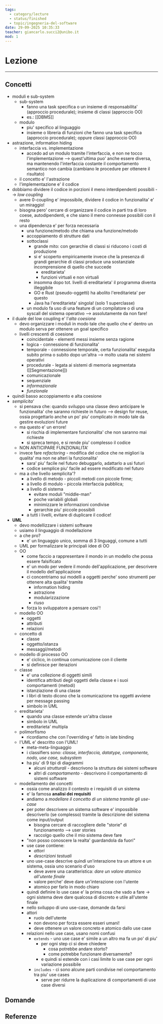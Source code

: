 ```yaml
---
tags:
  - category/lecture
  - status/finished
  - topic/ingegneria-del-software
date: 29-09-2025 10:35:33
teacher: giancarlo.succi2@unibo.it
mod: 1
---
```

# Lezione
---
## Concetti
- moduli e sub-system
	- sub-system
		- fanno una task specifica o un insieme di responsabilita' (approccio procedurale); insieme di classi (approccio OO)
		- es.: [[DBMS]]
	- modulo
		- piu' specifico al linguaggio
		- insieme o libreria di funzioni che fanno una task specifica (approccio procedurale); oppure classi (approccio OO)
- astrazione, information hiding
	- interfaccia vs. implementazione
		- accedo ad un modulo tramite l'interfaccia, e non ne tocco l'implementazione --> quest'ultima puo' anche essere diversa, ma mantenendo l'interfaccia costante il comportamento semantico non cambia (cambiano le procedure per ottenere il risultato)
	- il concetto e' l'astrazione
	- l'implementazione e' il codice
- dobbiamo dividere il codice in porzioni il meno interdipendenti possibili --> _low coupling_
	- avere 0-coupling e' impossibile, dividere il codice in funzionalita' e' un miraggio!
	- bisogna pero' cercare di organizzare il codice in parti tra di loro coese, autodipendenti, e che siano il meno connesse possibili con il resto
	- una dipendenza e' per forza necessaria
		- una funzione/metodo che chiama una funzione/metodo
		- accoppiamento di strutture dati
		- sottoclassi
			- grande mito: con gerarchie di classi si riducono i costi di produzione
			- si e' scoperto empiricamente invece che la presenza di grandi gerarchie di classi produce una sostanziale incomprensione di quello che succede
				- ereditarieta'
				- funzioni virtuali e non virtuali
			- insomma dopo tot. livelli di ereditarieta' il programma diventa illeggibile
			- GO e Rust (pseudo-oggetti) ha abolito l'ereditarieta' per questo
			- Java ha l'ereditarieta' singola! (solo 1 superclasse)
		- un modulo fa uso di una feature di un compilatore o di una syscall del sistema operativo --> assolutamente da non fare!
- il duale del low coupling e' l'_alta coesione_
	- devo organizzare i moduli in modo tale che quello che e' dentro un modulo serva per ottenere un goal specifico
	- livelli crescenti di coesione
		- coincidentale - elementi messi insieme senza ragione
		- logica - connessione di funzionalita'
		- temporale - connessione temporale, certa funzionalita' eseguita subito prima o subito dopo un'altra --> molto usata nei sistemi operativi
		- procedurale - legata ai sistemi di memoria segmentata ([[Segmentazione]])
		- comunicazionale
		- sequenziale
		- _informazionale_
		- _funzionale_
- quindi basso accoppiamento e alta coesione
- _semplicita'_
	- si pensava che: quando sviluppo una classe devo anticipare le funzionalita' che saranno richieste in futuro --> design for reuse, ossia progettarlo anche un po' piu' complicato in modo tale da gestire evoluzioni future
	- ma questo e' un errore!
		- si rischia di implementare funzionalita' che non saranno mai richieste
		- si spreca tempo, e si rende piu' complesso il codice
	- NON ANTICIPARE FUNZIONALITA'
	- invece fare _refactoring_ - modifica del codice che ne migliori la qualita' ma non ne alteri la funzionalita'
		- sara' piu' facile nel futuro debuggarlo, adattarlo a usi futuri
		- codice semplice piu' facile ad essere modificato nel futuro
	- ma a che livello semplicita'?
		- a livello di metodo - piccoli metodi con piccole firme;
		- a livello di modulo - piccola interfaccia pubblica;
		- a livello di sistema
			- evitare moduli "middle-man"
			- poche variabili globali
			- minimizzare le informazioni condivise
			- gerarchie piu' piccole possibili
		- a tutti i livelli, evitare di duplicare il codice!
- **UML**
	- devo modellizzare i sistemi software
	- usiamo il linguaggio di modellazione
	- a che pro?
		- e' un linguaggio unico, somma di 3 linguaggi, comune a tutti
	- UML per formalizzare le principali idee di OO
	- OO
		- come faccio a rappresentare il mondo in un modello che possa essere falsificato
		- e' un modo per vedere il mondo dell'applicazione, per descrivere il modello dell'applicazione
		- ci concentriamo sui modelli a oggetti perche' sono strumenti per ottenere alta qualita' tramite
			- information hiding
			- astrazione
			- modularizzazione
			- riuso
		- forza lo sviluppatore a pensare cosi'!
	- modello OO
		- oggetti
		- attributi
		- relazioni
	- concetto di
		- classe
		- oggetto/istanza
		- messaggi/metodi
	- modello di processo OO
		- e' ciclico, in continua comunicazione con il cliente
		- si definisce per iterazioni
	- classe
		- e' una collezione di oggetti simili
		- identifica attributi degli oggetti della classe e i suoi comportamenti (metodi)
		- istanziazione di una classe
		- i libri di testo dicono che la comunicazione tra oggetti avviene per message passing
		- simbolo in UML
	- ereditarieta'
		- quando una classe estende un'altra classe
		- simbolo in UML
		- ereditarieta' multipla
	- polimorfismo
		- ricordiamo che con l'overriding e' fatto in late binding
	- l'UML e' descritto con l'UML!
		- meta-meta-linguaggio
		- i classifiers sono: _classe, interfaccia, datatype, componente, nodo, use case, subsystem_
		- ha piu' di 9 tipi di diagrammi
			- alcuni _strutturali_ - descrivono la struttura dei sistemi software
			- altri di _comportamento_ - descrivono il comportamento di sistemi software
	- modellamento dei concetti
		- ossia come analizzo il contesto e i requisiti di un sistema
		- e' la famosa **analisi dei requisiti**
		- andiamo a _modellare il concetto di un sistema tramite gli use-case_
		- per poter descrivere un sistema software e' impossibile descriverlo (se complesso) tramite la descrizione del sistema come input/output
			- bisogna cercare di raccogliere delle "storie" di funzionamento --> user stories
			- raccolgo quello che il mio sistema deve fare
		- "non posso conoscere la realta' guardandola da fuori"
		- use case contiene:
			- _attori_
			- _descrizioni testuali_
		- uno use-case descrive quindi un'interazione tra un attore e un sistema, ossia uno scenario d'uso
			- deve avere una caratteristica: _dare un valore atomico all'utente finale_
			- valore perche' deve dare un'interazione con l'utente
			- atomico per farlo in modo chiaro
		- quindi definire lo use case e' la prima cosa che vado a fare -> ogni sistema deve dare qualcosa di discreto e utile all'utente finale
		- nello sviluppo di uno use-case, domande da farsi
		- attori
			- ruolo dell'utente
			- non devono per forza essere esseri umani!
			- deve ottenere un valore concreto e atomico dallo use case
		- relazioni nello use case, usano nomi confusi
			- `extends` - uno use case e' simile a un altro ma fa un po' di piu'
				- per ogni step ci si deve chiedere
					- cosa potrebbe andare storto?
					- come potrebbe funzionare diversamente?
				- e quindi si estende con i casi limite lo use case per ogni variazione possibile
			- `includes` - ci sono alcune parti condivise nel comportamento tra piu' use cases
				- serve per ridurre la duplicazione di comportamenti di use case diversi

## Domande

## Referenze
